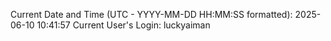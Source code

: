 Current Date and Time (UTC - YYYY-MM-DD HH:MM:SS formatted): 2025-06-10 10:41:57
Current User's Login: luckyaiman
